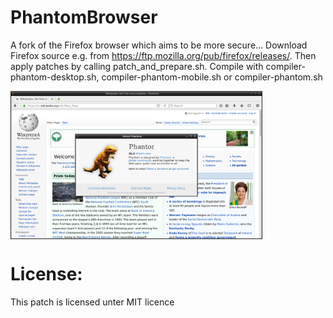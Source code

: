 # PhantomBrowser
A fork of the Firefox browser which aims to be more secure...
Download Firefox source e.g. from https://ftp.mozilla.org/pub/firefox/releases/.
Then apply patches by calling patch_and_prepare.sh.
Compile with compiler-phantom-desktop.sh, compiler-phantom-mobile.sh or
compiler-phantom.sh

<img src="https://raw.githubusercontent.com/codeprof/PhantomBrowser/master/screenshots/screenshot_phantom_desktop.png" align="middle" width="80%">

# License:
This patch is licensed unter MIT licence
